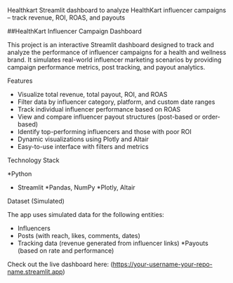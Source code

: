 Healthkart
Streamlit dashboard to analyze HealthKart influencer campaigns – track revenue, ROI, ROAS, and payouts


##HealthKart Influencer Campaign Dashboard

This project is an interactive Streamlit dashboard designed to track and analyze the performance of influencer campaigns for a health and wellness brand. It simulates real-world influencer marketing scenarios by providing campaign performance metrics, post tracking, and payout analytics.

Features

* Visualize total revenue, total payout, ROI, and ROAS
* Filter data by influencer category, platform, and custom date ranges
* Track individual influencer performance based on ROAS
* View and compare influencer payout structures (post-based or order-based)
* Identify top-performing influencers and those with poor ROI
* Dynamic visualizations using Plotly and Altair
* Easy-to-use interface with filters and metrics

Technology Stack

*Python
* Streamlit
*Pandas, NumPy
*Plotly, Altair

Dataset (Simulated)

The app uses simulated data for the following entities:
* Influencers
* Posts (with reach, likes, comments, dates)
* Tracking data (revenue generated from influencer links)
*Payouts (based on rate and performance)

Check out the live dashboard here: (https://your-username-your-repo-name.streamlit.app)

